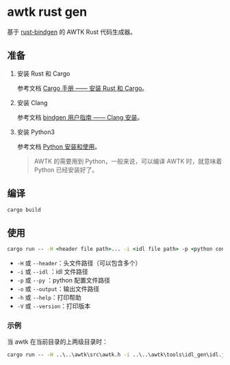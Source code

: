 # awtk rust gen

基于 [rust-bindgen](https://github.com/rust-lang/rust-bindgen) 的 AWTK Rust 代码生成器。

## 准备

1. 安装 Rust 和 Cargo

   参考文档 [Cargo 手册 —— 安装 Rust 和 Cargo](https://rustwiki.org/zh-CN/cargo/getting-started/installation.html)。

2. 安装 Clang

   参考文档 [bindgen 用户指南 —— Clang 安装](https://rust-lang.github.io/rust-bindgen/requirements.html)。

3. 安装 Python3

   参考文档 [Python 安装和使用](https://docs.python.org/zh-cn/3/using/index.html)。

   > AWTK 的需要用到 Python，一般来说，可以编译 AWTK 时，就意味着 Python 已经安装好了。

## 编译

```cmd
cargo build
```

## 使用

```cmd
cargo run -- -H <header file path>... -i <idl file path> -p <python config file path> -o <output file path>
```

- `-H` 或 `--header`：头文件路径（可以包含多个）
- `-i` 或 `--idl` ：idl 文件路径
- `-p` 或 `--py` ：python 配置文件路径
- `-o` 或 `--output`：输出文件路径
- `-h` 或 `--help`：打印帮助
- `-V` 或 `--version`：打印版本

### 示例

当 awtk 在当前目录的上两级目录时：

```cmd
cargo run -- -H ..\..\awtk\src\awtk.h -i ..\..\awtk\tools\idl_gen\idl.json -p ..\..\awtk\awtk_config.py -o .\awtk.rs
```

